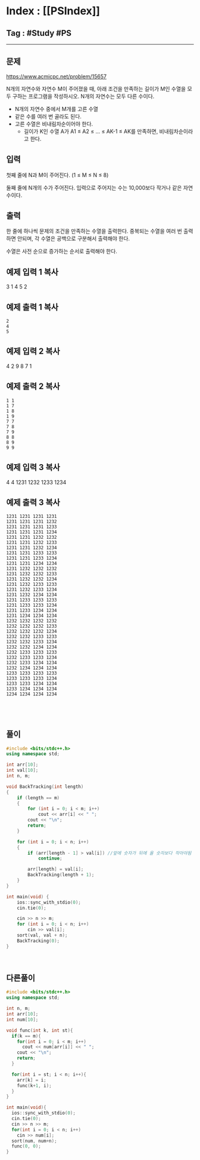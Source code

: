# Index : [[PSIndex]]
## Tag : #Study #PS
---

## 문제
https://www.acmicpc.net/problem/15657

N개의 자연수와 자연수 M이 주어졌을 때, 아래 조건을 만족하는 길이가 M인 수열을 모두 구하는 프로그램을 작성하시오. N개의 자연수는 모두 다른 수이다.

- N개의 자연수 중에서 M개를 고른 수열
- 같은 수를 여러 번 골라도 된다.
- 고른 수열은 비내림차순이어야 한다.
    - 길이가 K인 수열 A가 A1 ≤ A2 ≤ ... ≤ AK-1 ≤ AK를 만족하면, 비내림차순이라고 한다.

## 입력

첫째 줄에 N과 M이 주어진다. (1 ≤ M ≤ N ≤ 8)

둘째 줄에 N개의 수가 주어진다. 입력으로 주어지는 수는 10,000보다 작거나 같은 자연수이다.

## 출력

한 줄에 하나씩 문제의 조건을 만족하는 수열을 출력한다. 중복되는 수열을 여러 번 출력하면 안되며, 각 수열은 공백으로 구분해서 출력해야 한다.

수열은 사전 순으로 증가하는 순서로 출력해야 한다.

## 예제 입력 1 복사

3 1
4 5 2

## 예제 출력 1 복사
```
2
4
5
```


## 예제 입력 2 복사

4 2
9 8 7 1

## 예제 출력 2 복사
```
1 1
1 7
1 8
1 9
7 7
7 8
7 9
8 8
8 9
9 9
```


## 예제 입력 3 복사

4 4
1231 1232 1233 1234

## 예제 출력 3 복사
```
1231 1231 1231 1231
1231 1231 1231 1232
1231 1231 1231 1233
1231 1231 1231 1234
1231 1231 1232 1232
1231 1231 1232 1233
1231 1231 1232 1234
1231 1231 1233 1233
1231 1231 1233 1234
1231 1231 1234 1234
1231 1232 1232 1232
1231 1232 1232 1233
1231 1232 1232 1234
1231 1232 1233 1233
1231 1232 1233 1234
1231 1232 1234 1234
1231 1233 1233 1233
1231 1233 1233 1234
1231 1233 1234 1234
1231 1234 1234 1234
1232 1232 1232 1232
1232 1232 1232 1233
1232 1232 1232 1234
1232 1232 1233 1233
1232 1232 1233 1234
1232 1232 1234 1234
1232 1233 1233 1233
1232 1233 1233 1234
1232 1233 1234 1234
1232 1234 1234 1234
1233 1233 1233 1233
1233 1233 1233 1234
1233 1233 1234 1234
1233 1234 1234 1234
1234 1234 1234 1234
```



   
---
## 풀이
```cpp
#include <bits/stdc++.h>
using namespace std;

int arr[10];
int val[10];
int n, m;

void BackTracking(int length)
{
    if (length == m)
    {
        for (int i = 0; i < m; i++)
            cout << arr[i] << " ";
        cout << "\n";
        return;
    }

    for (int i = 0; i < n; i++)
    {
        if (arr[length - 1] > val[i]) //앞에 숫자가 뒤에 올 숫자보다 작아야됨
            continue;

        arr[length] = val[i];
        BackTracking(length + 1);
    }
}

int main(void) {
    ios::sync_with_stdio(0);
    cin.tie(0);

    cin >> n >> m;
    for (int i = 0; i < n; i++)
        cin >> val[i];
    sort(val, val + n);
    BackTracking(0);
}
```
   
## 다른풀이
```cpp
#include <bits/stdc++.h>
using namespace std;

int n, m;
int arr[10];
int num[10];

void func(int k, int st){
  if(k == m){
    for(int i = 0; i < m; i++)
      cout << num[arr[i]] << " ";
    cout << "\n";
    return;
  }

  for(int i = st; i < n; i++){
    arr[k] = i;
    func(k+1, i);
  }
}

int main(void){
  ios::sync_with_stdio(0);
  cin.tie(0);
  cin >> n >> m;
  for(int i = 0; i < n; i++)
    cin >> num[i];
  sort(num, num+n);
  func(0, 0);
}
```